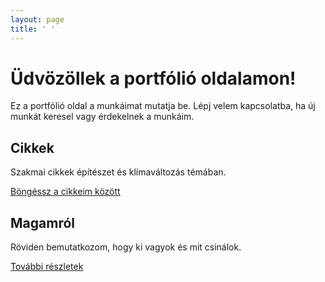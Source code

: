 ```yaml
---
layout: page
title: ' '
---
```


# Üdvözöllek a portfólió oldalamon!

Ez a portfólió oldal a munkáimat mutatja be. Lépj velem kapcsolatba, ha új munkát keresel vagy érdekelnek a munkáim.

<div class="row">
    <div class="col box flex">
        <h2>Cikkek</h2>
        <p>Szakmai cikkek építészet és klímaváltozás témában.</p>
        <a href="posts" class="btn">Böngéssz a cikkeim között</a>
    </div>
    <div class="col box flex">
        <h2>Magamról</h2>
        <p>Röviden bemutatkozom, hogy ki vagyok és mit csinálok.</p>
        <a href="about" class="btn">További részletek</a>
    </div>
</div>
